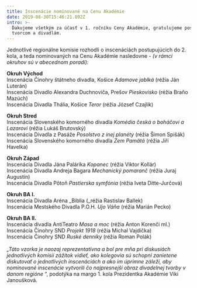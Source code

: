 ```yaml
---
title: Inscenácie nominované na Cenu Akadémie
date: 2019-08-30T15:46:21.892Z
intro: >-
  Ďakujeme všetkým za účasť v 1. ročníku Ceny Akadémie, gratulujeme postupujúcim
  tvorcom a divadlám.
---
```

Jednotlivé regionálne komisie rozhodli o inscenáciách postupujúcich do 2. kola, a teda nominovaných na Cenu Akadémie nasledovne - _(v rámci okruhov sú v abecednom poradí):_

**Okruh Východ**\
Inscenácia Činohry štátneho divadla, Košice _Adamove jablká_ (réžia Ján Luterán)\
Inscenácia Divadlo Alexandra Duchnoviča, Prešov _Pieskovisko_ (réžia Braňo Mazúch)\
Inscenácia Divadla Thália, Košice _Teror_ (réžia József Czajlik)

**Okruh Stred**\
Inscenácia Slovenského komorného divadla _Komédia česká o boháčovi a Lazarovi_ (réžia Lukáš Brutovský)\
Inscenácia Divadla z Pasáže _Posolstvo z inej planéty_ (réžia Šimon Spišák)\
Inscenácia Slovenského komorného divadla _Zem Pamätá_ (réžia Jiří Havelka)

**Okruh Západ**\
Inscenácia Divadla Jána Palárika _Kopanec_ (réžia Viktor Kollár)\
Inscenácia Divadla Andreja Bagara _Mechanický pomaranč_ (réžia Juraj Augustín)\
Inscenácia Divadla Pôtoň _Pastierska symfónia_ (réžia Iveta Ditte-Jurčová)

**Okruh BA I.**\
Inscenácia Divadla Aréna _Biblia (_réžia Rastislav Ballek)\
Inscenácia Mestského Divadla P.O.H. _Ujo Váňa_ (réžia Marián Pecko)

**Okruh BA II.**\
Inscenácia divadla AntiTeatro _Masa a moc_ (réžia Anton Korenči ml.)\
Inscenácia Činohry SND _Projekt 1918_ (réžia Michal Vajdička)\
Inscenácia Činohry SND _Ruské denníky_ (réžia Roman Polák)\
\
_„Táto vzorka je naozaj reprezentatívna a bol pre mňa pri diskusiách jednotlivých komisií zážitok vidieť, ako kolegovia sú schopní zanietene diskutovať o jednotlivých inscenáciách a ako im úprimne záleží, aby nominované inscenácie vytvorili čo najpresnejší obraz divadelnej tvorby v danom regióne_ “, podotýka na margo 1. kola Prezidentka Akadémie Viki Janoušková.
